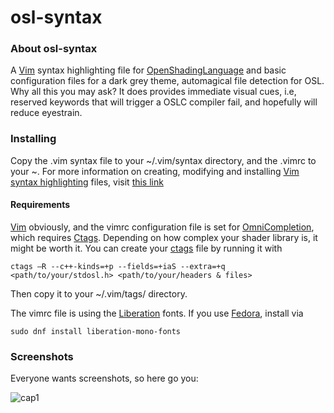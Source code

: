 # osl-syntax

### About osl-syntax

A [Vim][1] syntax highlighting file for [OpenShadingLanguage][2] and basic configuration files for a dark grey theme, automagical file detection for OSL.
Why all this you may ask? It does provides immediate visual cues, i.e, reserved keywords that will trigger a OSLC compiler fail, and hopefully will reduce eyestrain.

### Installing

Copy the .vim syntax file to your ~/.vim/syntax directory, and the .vimrc to your ~.
For more information on creating, modifying and installing [Vim][1] [syntax highlighting][3] files, visit [this link][4]

#### Requirements

[Vim][1] obviously, and the vimrc configuration file is set for [OmniCompletion][5], which requires [Ctags][6]. Depending on how complex your shader library is, it might be worth it. You can create your [ctags][6] file by running it with
```
ctags –R --c++-kinds=+p --fields=+iaS --extra=+q <path/to/your/stdosl.h> <path/to/your/headers & files>
```
Then copy it to your ~/.vim/tags/ directory.

The vimrc file is using the [Liberation][7] fonts. If you use [Fedora][8], install via
```
sudo dnf install liberation-mono-fonts
```

### Screenshots

Everyone wants screenshots, so here go you:

![cap1](/img/cap1.jpg?raw=true)

  [1]: http://www.vim.org/
  [2]: https://github.com/imageworks/OpenShadingLanguage
  [3]: http://vimdoc.sourceforge.net/htmldoc/syntax.html
  [4]: http://vim.wikia.com/wiki/Creating_your_own_syntax_files
  [5]: http://www.vim.org/scripts/script.php?script_id=1520
  [6]: http://ctags.sourceforge.net/
  [7]: https://fedorahosted.org/liberation-fonts/
  [8]: https://getfedora.org/
  
  
